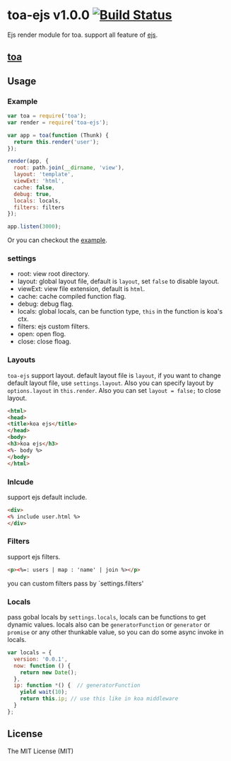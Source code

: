 toa-ejs v1.0.0 [![Build Status](https://travis-ci.org/toajs/toa-ejs.svg)](https://travis-ci.org/toajs/toa-ejs)
====
Ejs render module for toa. support all feature of [ejs](https://github.com/visionmedia/ejs).


## [toa](https://github.com/toajs/toa)

## Usage

### Example

```js
var toa = require('toa');
var render = require('toa-ejs');

var app = toa(function (Thunk) {
  return this.render('user');
});

render(app, {
  root: path.join(__dirname, 'view'),
  layout: 'template',
  viewExt: 'html',
  cache: false,
  debug: true,
  locals: locals,
  filters: filters
});

app.listen(3000);
```

Or you can checkout the [example](https://github.com/toajs/toa-ejs/tree/master/examples).

### settings

* root: view root directory.
* layout: global layout file, default is `layout`, set `false` to disable layout.
* viewExt: view file extension, default is `html`.
* cache: cache compiled function flag.
* debug: debug flag.
* locals: global locals, can be function type, `this` in the function is koa's ctx.
* filters: ejs custom filters.
* open: open flog.
* close: close floag.

### Layouts

`toa-ejs` support layout. default layout file is `layout`, if you want to change default layout file, use `settings.layout`. Also you can specify layout by `options.layout` in `this.render`.
Also you can set `layout = false;` to close layout.

```html
<html>
<head>
<title>koa ejs</title>
</head>
<body>
<h3>koa ejs</h3>
<%- body %>
</body>
</html>
```

### Inlcude

support ejs default include.

```html
<div>
<% include user.html %>
</div>
```

### Filters

support ejs filters.

```html
<p><%=: users | map : 'name' | join %></p>
```

you can custom filters pass by `settings.filters'

### Locals

pass gobal locals by `settings.locals`, locals can be functions to get dynamic values.
locals also can be `generatorFunction` or `generator` or `promise` or any other thunkable value, so you can do some async invoke in locals.

```js
var locals = {
  version: '0.0.1',
  now: function () {
    return new Date();
  },
  ip: function *() {  // generatorFunction
    yield wait(10);
    return this.ip; // use this like in koa middleware
  }
};
```



## License

The MIT License (MIT)
